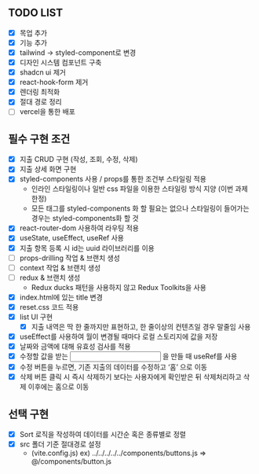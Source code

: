 ## TODO LIST

- [x] 목업 추가
- [x] 기능 추가
- [x] tailwind -> styled-component로 변경
- [x] 디자인 시스템 컴포넌트 구축
- [x] shadcn ui 제거
- [x] react-hook-form 제거
- [x] 렌더링 최적화
- [x] 절대 경로 정리
- [ ] vercel을 통한 배포

## 필수 구현 조건
- [x] 지출 CRUD 구현 (작성, 조회, 수정, 삭제)
- [x] 지출 상세 화면 구현
- [x] styled-components 사용 / props를 통한 조건부 스타일링 적용
    - 인라인 스타일링이나 일반 css 파일을 이용한 스타일링 방식 지양 (이번 과제 한정)
    - 모든 태그를 styled-components 화 할 필요는 없으나 스타일링이 들어가는 경우는 styled-components화 할 것
- [x] react-router-dom 사용하여 라우팅 적용
- [x] useState, useEffect, useRef 사용
- [x] 지출 항목 등록 시 id는 uuid 라이브러리를 이용 
- [ ] props-drilling 작업 & 브랜치 생성
- [ ] context 작업 & 브랜치 생성
- [ ] redux & 브랜치 생성
    - Redux ducks 패턴을 사용하지 않고 Redux Toolkits을 사용
- [x] index.html에 있는 title 변경
- [x] reset.css 코드 적용
- [x] list UI 구현
    - [x] 지출 내역은 딱 한 줄까지만 표현하고, 한 줄이상의 컨텐츠일 경우 말줄임 사용
- [x] useEffect를 사용하여 월이 변경될 때마다 로컬 스토리지에 값을 저장
- [x] 날짜와 금액에 대해 유효성 검사를 적용
- [x] 수정할 값을 받는 <Input> 을 만들 때 useRef를 사용
- [x] 수정 버튼을 누르면, 기존 지출의 데이터를 수정하고 ‘홈’ 으로 이동
- [x] 삭제 버튼 클릭 시 즉시 삭제하기 보다는 사용자에게 확인받은 뒤 삭제처리하고 삭제 이후에는 홈으로 이동

## 선택 구현
- [x] Sort 로직을 작성하여 데이터를 시간순 혹은 종류별로 정렬
- [x] src 폴더 기준 절대경로 설정
    - (vite.config.js)  ex)   ../../../../../components/buttons.js  ⇒  @/components/button.js
